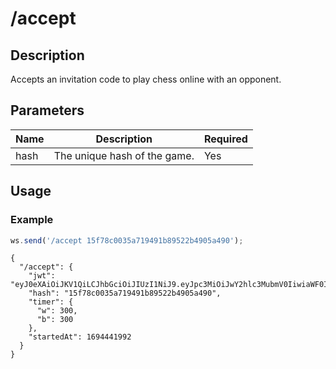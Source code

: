# /accept

## Description

Accepts an invitation code to play chess online with an opponent.

## Parameters

| Name | Description | Required |
| ---- | ----------- | -------- |
| hash | The unique hash of the game. | Yes |

## Usage

### Example

```js
ws.send('/accept 15f78c0035a719491b89522b4905a490');
```

```text
{
  "/accept": {
    "jwt": "eyJ0eXAiOiJKV1QiLCJhbGciOiJIUzI1NiJ9.eyJpc3MiOiJwY2hlc3MubmV0IiwiaWF0IjoxNjk0NDQxOTcxLCJleHAiOjE2OTQ0NDU1NzEsInZhcmlhbnQiOiJjbGFzc2ljYWwiLCJzdWJtb2RlIjoiZnJpZW5kIiwiY29sb3IiOiJ3IiwibWluIjo1LCJpbmNyZW1lbnQiOjMsImZlbiI6InJuYnFrYm5yL3BwcHBwcHBwLzgvOC84LzgvUFBQUFBQUFAvUk5CUUtCTlIgdyBLUWtxIC0ifQ.POuK_cR3U_bblLa8LFyGg1AJEE5_iW_AquuNn7K4qHI",
    "hash": "15f78c0035a719491b89522b4905a490",
    "timer": {
      "w": 300,
      "b": 300
    },
    "startedAt": 1694441992
  }
}
```
